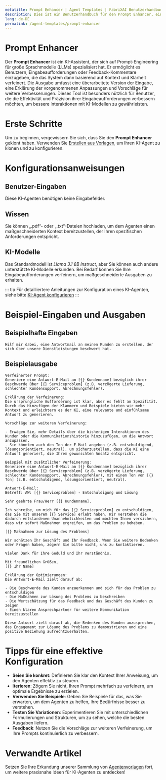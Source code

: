 ```yaml
---
metatitle: Prompt Enhancer | Agent Templates | FabriXAI Benutzerhandbuch
description: Dies ist ein Benutzerhandbuch für den Prompt Enhancer, einen KI-Assistenten, der entwickelt wurde, um Ihre Eingabeaufforderungen für LLMs zu verfeinern und zu verbessern.
lang: de-DE
permalink: /agent-templates/prompt-enhancer
---
```


# Prompt Enhancer

Der **Prompt Enhancer** ist ein KI-Assistent, der sich auf Prompt-Engineering für große Sprachmodelle (LLMs) spezialisiert hat. Er ermöglicht es Benutzern, Eingabeaufforderungen oder Feedback-Kommentare einzugeben, die das System dann basierend auf Kontext und Klarheit verfeinert. Die Ausgabe umfasst eine überarbeitete Version der Eingabe, eine Erklärung der vorgenommenen Anpassungen und Vorschläge für weitere Verbesserungen. Dieses Tool ist besonders nützlich für Benutzer, die die Effektivität und Präzision ihrer Eingabeaufforderungen verbessern möchten, um bessere Interaktionen mit KI-Modellen zu gewährleisten.

# Erste Schritte

Um zu beginnen, vergewissern Sie sich, dass Sie den **Prompt Enhancer** geklont haben. Verwenden Sie [Erstellen aus Vorlagen](/de/create-from-templates/), um Ihren KI-Agent zu klonen und zu konfigurieren.

# Konfigurationsanweisungen

## Benutzer-Eingaben

Diese KI-Agenten benötigen keine Eingabefelder.

## Wissen

Sie können „.pdf“- oder „.txt“-Dateien hochladen, um dem Agenten einen maßgeschneiderten Kontext bereitzustellen, der Ihren spezifischen Anforderungen entspricht.

## KI-Modelle

Das Standardmodell ist *Llama 3.1 8B Instruct*, aber Sie können auch andere unterstützte KI-Modelle erkunden. Bei Bedarf können Sie Ihre Eingabeaufforderungen verfeinern, um maßgeschneiderte Ausgaben zu erhalten.

::: tip
Für detailliertere Anleitungen zur Konfiguration eines KI-Agenten, siehe bitte [KI-Agent konfigurieren](/en-us/configure-ai-agent/)
:::

# Beispiel-Eingaben und Ausgaben

## Beispielhafte Eingaben

```
Hilf mir dabei, eine Antwortmail an meinen Kunden zu erstellen, der sich über unsere Dienstleistungen beschwert hat.
```

## Beispielausgabe

````
Verfeinerter Prompt:
Generiere eine Antwort-E-Mail an [{} Kundenname] bezüglich ihrer Beschwerde über [{} Serviceproblem] (z.B. verzögerte Lieferung, schlechter Kundensupport, Abrechnungsfehler).

Erklärung der Verfeinerung:
Die ursprüngliche Aufforderung ist klar, aber es fehlt an Spezifität. Durch das Hinzufügen der Klammern und Beispiele bieten wir mehr Kontext und erleichtern es der KI, eine relevante und einfühlsame Antwort zu generieren.

Vorschläge zur weiteren Verfeinerung:

- Erwägen Sie, mehr Details über die bisherigen Interaktionen des Kunden oder die Kommunikationshistorie hinzuzufügen, um die Antwort anzupassen.
- Sie könnten auch den Ton der E-Mail angeben (z.B. entschuldigend, lösungsorientiert, neutral), um sicherzustellen, dass die KI eine Antwort generiert, die Ihrem gewünschten Ansatz entspricht.

Beispiel mit zusätzlicher Verfeinerung:
Generiere eine Antwort-E-Mail an [{} Kundenname] bezüglich ihrer Beschwerde über [{} Serviceproblem] (z.B. verzögerte Lieferung, schlechter Kundensupport, Abrechnungsfehler), mit einem Ton von [{} Ton] (z.B. entschuldigend, lösungsorientiert, neutral).

Antwort-E-Mail:
Betreff: AW: [{} Serviceproblem] - Entschuldigung und Lösung

Sehr geehrte Frau/Herr [{} Kundenname],

Ich schreibe, um mich für das [{} Serviceproblem] zu entschuldigen, das Sie mit unserem [{} Service] erlebt haben. Wir verstehen die dadurch entstandenen Unannehmlichkeiten und möchten Ihnen versichern, dass wir sofort Maßnahmen ergreifen, um das Problem zu beheben.

[{} Maßnahmen zur Lösung des Problems]

Wir schätzen Ihr Geschäft und Ihr Feedback. Wenn Sie weitere Bedenken oder Fragen haben, zögern Sie bitte nicht, uns zu kontaktieren.

Vielen Dank für Ihre Geduld und Ihr Verständnis.

Mit freundlichen Grüßen,
[{} Ihr Name]

Erklärung der Optimierungen:
Die Antwort-E-Mail zielt darauf ab:

- Die Beschwerde des Kunden anzuerkennen und sich für das Problem zu entschuldigen
- Die Maßnahmen zur Lösung des Problems zu beschreiben
- Die Wertschätzung für das Feedback und das Geschäft des Kunden zu zeigen
- Einen klaren Ansprechpartner für weitere Kommunikation bereitzustellen

Diese Antwort zielt darauf ab, die Bedenken des Kunden anzusprechen, das Engagement zur Lösung des Problems zu demonstrieren und eine positive Beziehung aufrechtzuerhalten.
````

# Tipps für eine effektive Konfiguration

- **Seien Sie konkret**: Definieren Sie klar den Kontext Ihrer Anweisung, um den Agenten effektiv zu steuern.
- **Iterieren**: Zögern Sie nicht, Ihren Prompt mehrfach zu verfeinern, um optimale Ergebnisse zu erzielen.
- **Verwenden Sie Beispiele**: Geben Sie Beispiele für das, was Sie erwarten, um dem Agenten zu helfen, Ihre Bedürfnisse besser zu verstehen.
- **Testen Sie Variationen**: Experimentieren Sie mit unterschiedlichen Formulierungen und Strukturen, um zu sehen, welche die besten Ausgaben liefern.
- **Feedback**: Nutzen Sie die Vorschläge zur weiteren Verfeinerung, um Ihre Prompts kontinuierlich zu verbessern.

# Verwandte Artikel
Setzen Sie Ihre Erkundung unserer Sammlung von [Agentenvorlagen](/en-us/agent-templates/) fort, um weitere praxisnahe Ideen für KI-Agenten zu entdecken!
